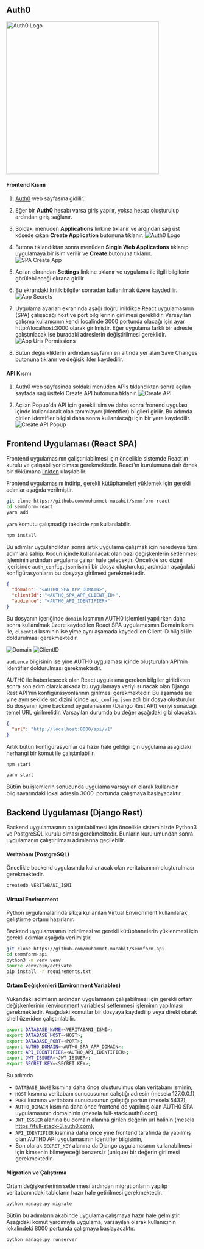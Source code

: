 ## Auth0

<img src="https://www.drupal.org/files/project-images/auth0-logo-whitebg.png" alt="Auth0 Logo" width="400"/>

#### Frontend Kısmı

1. [Auth0](https://auth0.com/) web sayfasına gidilir.

2. Eğer bir **Auth0** hesabı varsa giriş yapılır, yoksa hesap oluşturulup ardından giriş sağlanır.

3. Soldaki menüden **Applications** linkine tıklanır ve ardından sağ üst köşede çıkan **Create Application** butonuna tıklanır. ![Auth0 Logo](/doc_images/auth0_create_application.png)

4. Butona tıklandıktan sonra menüden **Single Web Applications** tıklanıp uygulamaya bir isim verilir ve **Create** butonuna tıklanır. ![SPA Create App](/doc_images/spa_create_app.png)

5. Açılan ekrandan **Settings** linkine tıklanır ve uygulama ile ilgili bilgilerin görülebileceği ekrana girilir

6. Bu ekrandaki kritik bilgiler sonradan kullanılmak üzere kaydedilir. ![App Secrets](/doc_images/client_settings.png)

7. Uygulama ayarları ekranında aşağı doğru inildikçe React uygulamasının (SPA) çalışacağı host ve port bilgilerinin girilmesi gereklidir. Varsayılan çalışma kullanıcının kendi localinde 3000 portunda olacağı için ayar http://localhost:3000 olarak girilmiştir. Eğer uygulama farklı bir adreste çalıştırılacak ise buradaki adreslerin değiştirilmesi gereklidir. ![App Urls Permissions](/doc_images/app_urls.png)

8. Bütün değişikliklerin ardından sayfanın en altında yer alan Save Changes butonuna tıklanır ve değişiklikler kaydedilir.

#### API Kısmı

1. Auth0 web sayfasinda soldaki menüden APIs tıklandıktan sonra açılan sayfada sağ üstteki Create API butonuna tıklanır. ![Create API](/doc_images/auth0_api_part.png)

2. Açılan Popup'da API için gerekli isim ve daha sonra fronend uygulası içinde kullanılacak olan tanımlayıcı (identifier) bilgileri girilir. Bu adımda girilen identifier bilgisi daha sonra kullanılacağı için bir yere kaydedilir. ![Create API Popup](/doc_images/create_api_screen.png)


## Frontend Uygulaması (React SPA)

Frontend uygulamasının çalıştırılabilmesi için öncelikle sistemde React'ın kurulu ve çalışabiliyor olması gerekmektedir. React'ın kurulumuna dair örnek bir dökümana [linkten](https://www.tutorialspoint.com/reactjs/reactjs_environment_setup.htm) ulaşılabilir.

Frontend uygulamasını indirip, gerekli kütüphaneleri yüklemek için gerekli adımlar aşağıda verilmiştir.

```bash
git clone https://github.com/muhammet-mucahit/semmform-react
cd semmform-react
yarn add
```

`yarn` komutu çalışmadığı takdirde `npm` kullanılabilir.

```bash
npm install
```

Bu adımlar uygulandıktan sonra artık uygulama çalışmak için neredeyse tüm adımlara sahip.
Kodun içinde kullanılacak olan bazı değişkenlerin setlenmesi işleminin ardından uygulama çalışır hale gelecektir.
Öncelikle src dizini içerisinde `auth_config.json` isimli bir dosya oluşturulup, ardından aşağıdaki konfigürasyonların bu dosyaya girilmesi gerekmektedir.

```json
{
  "domain": "<AUTH0_SPA_APP_DOMAIN>",
  "clientId": "<AUTH0_SPA_APP_CLIENT_ID>",
  "audience": "<AUTH0_API_IDENTIFIER>"
}
```

Bu dosyanın içeriğinde `domain` kısmının AUTH0 işlemleri yapılırken daha sonra kullanılmak üzere kaydedilen React SPA uygulamasının Domain kısmı ile, `clientId` kısmının ise yime aynı aşamada kaydedilen Client ID bilgisi ile doldurulması gerekmektedir.

![Domain](/doc_images/domain.png)
![ClientID](/doc_images/client_id.png)

`audience` bilgisinin ise yine AUTH0 uygulaması içinde oluşturulan API'nin Identifier doldurulması gerekmektedir.

AUTH0 ile haberleşecek olan React uygulasına gereken bilgiler girildikten sonra son adım olarak arkada bu uygulamaya veriyi sunacak olan Django Rest API'nin konfigürasyonlarının girilmesi gerekmektedir. Bu aşamada ise yine aynı şekilde src dizini içinde `api_config.json` adlı bir dosya oluşturulur. Bu dosyanın içine backend uygulamasının (Django Rest API) veriyi sunacağı temel URL girilmelidir. Varsayılan durumda bu değer aşağıdaki gibi olacaktır.

```json
{
  "url": "http://localhost:8000/api/v1"
}
```

Artık bütün konfigürasyonlar da hazır hale geldiği için uygulama aşağıdaki herhangi bir komut ile çalıştırılabilir.

```bash
npm start
```

```bash
yarn start
```

Bütün bu işlemlerin sonucunda uygulama varsayılan olarak kullanıcın bilgisayarındaki lokal adresin 3000. portunda çalışmaya başlayacaktır.


## Backend Uygulaması (Django Rest)

Backend uygulamasının çalıştırılabilmesi için öncelikle sisteminizde Python3 ve PostgreSQL kurulu olması gerekmektedir. Bunların kurulumundan sonra uygulamanın çalıştırılması adımlarına geçilebilir.

#### Veritabanı (PostgreSQL)

Öncelikle backend uygulasında kullanacak olan veritabanının oluşturulması gerekmektedir.

```bash
createdb VERİTABANI_İSMİ
```

#### Virtual Environment

Python uygulamalarında sıkça kullanılan Virtual Environment kullanılarak geliştirme ortamı hazırlanır.

Backend uygulamasının indirilmesi ve gerekli kütüphanelerin yüklenmesi için gerekli adımlar aşağıda verilmiştir. 

```bash
git clone https://github.com/muhammet-mucahit/semmform-api
cd semmform-api
python3 -m venv venv
source venv/bin/activate
pip install -r requirements.txt
```

#### Ortam Değişkenleri (Environment Variables)

Yukarıdaki adımların ardından uygulamanın çalışabilmesi için gerekli ortam değişkenlerinin (environment variables) setlenmesi işleminın yapılması gerekmektedir.
Aşağıdaki komutlar bir dosyaya kaydedilip veya direkt olarak shell üzeriden çalıştırılabilir.

```bash
export DATABASE_NAME=<VERİTABANI_İSMİ>;
export DATABASE_HOST=<HOST>;
export DATABASE_PORT=<PORT>;
export AUTH0_DOMAIN=<AUTH0_SPA_APP_DOMAIN>;
export API_IDENTIFIER=<AUTH0_API_IDENTIFIER>;
export JWT_ISSUER=<JWT_ISSUER>;
export SECRET_KEY=<SECRET_KEY>;
```

Bu adımda 
* `DATABASE_NAME` kısmına daha önce oluşturulmuş olan veritabanı isminin, 
* `HOST` kısmına veritabanı sunucusunun calıştığı adresin (mesela 127.0.0.1), 
* `PORT` kısmına veritabanı sunucusunun çalıştığı portun (mesela 5432),
* `AUTH0_DOMAIN` kısmına daha önce frontend de yapılmış olan AUTH0 SPA uygulamasının domaininin (mesela full-stack.auth0.com), 
* `JWT_ISSUER` alanına bu domain alanına girilen değerin url halinin (mesela https://full-stack-3.auth0.com),
* `API_IDENTIFIER` kısmına daha önce yine frontend tarafında da yapılmış olan AUTH0 API uygulamasının Identifier bilgisinin,
* Son olarak `SECRET_KEY` alanına da Django uygulamasının kullanabilmesi için kimsenin bilmeyeceği benzersiz (unique) bir değerin girilmesi gerekmektedir.

#### Migration ve Çalıştırma

Ortam değişkenlerinin setlenmesi ardından migrationların yapılıp veritabanındaki tabloların hazır hale getirilmesi gerekmektedir.

```bash
python manage.py migrate
```

Bütün bu adımların akabinde uygulama çalışmaya hazır hale gelmiştir. Aşağıdaki komut yardımıyla uygulama, varsayılan olarak kullanıcının lokalindeki 8000 portunda çalışmaya başlayacaktır.

```bash
python manage.py runserver
```